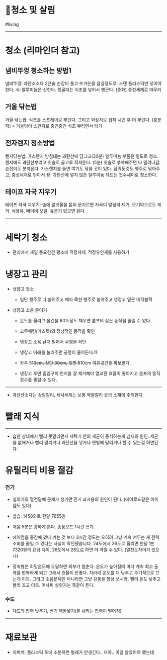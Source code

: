 # 🧹청소 및 살림

#living


---



# 청소 (리마인더 참고)

## 냄비뚜껑 청소하는 방법1

냄비뚜껑: 과탄소소다 2큰술 손잡이 풀고 뜨거운물 잠길정도로. 스텐 플라스틱만 넣어야한다. 쇠-알루미늄은 상한다. 행굴때는 식초를 넣어서 행군다. (중화) 중성세제로 마무리

## 거울 닦는법

거울 닦는법: 식초를 스프레이로 뿌린다. 그리고 화장지로 접착 시킨 후 더 뿌린다. (충분히) > 거울닦이 스펀지로 중간중간 식초 뿌리면서 닦기

## 전자렌지 청소방법

렌지닦는법: 가스렌지 받침대는  과탄산에 담그고(30분)  알루미늄 부품은 별도로 청소.렌지에도 과탄산뿌리고 칫솔로 골고루 적셔준다. (5분) 칫솔로 쓲쓱해주면 다 밀려나감, 손잡이도 분리된다. 가스렌지를 들면 여기도 닦을 곳이 있다. 담궈둔것도 행주로 닦아주고, 중성세재로 닦아서 끝. 과탄산에 넣지 않은 알루미늄 헤드는 첫수세미로 청소한다.

## 테이프 자국 지우기

테이프 자국 지우기: 솜에 알코올을 묻혀 문지르면 자국이 말끔히 제거, 모기약으로도 제거. 식용유, 베이비 오일, 유분기 있으면 된다.


---

# 세탁기 청소

 * 관리에서 제일 중요한건 평소에 적정세제, 적정유연제를 사용하기

# 냉장고 관리

* 냉장고 청소

	* 일단 행주로 다 쓸어주고 베파 묵힌 행주로 쓸어주고 냉장고 옆은 매직블럭

* 냉장고 소음 줄이기

	* 온도를 올리고 물건을 80%정도 채우면 콤프의 잦은 동작을 줄일 수 있다.

	* 고무패킹(가스켓)의 정상적인 동작을 확인

	* 냉장고 소음 날때 밀어서 수평을 확인

	* 냉장고 아래를 눌러주면 공명이 줄어든다.11

	* 좌우 5~~10cm, 상단 30cm, 뒷면 5~~10cm 여유공간을 확보한다.

	* 냉장고 후면 흡입구의 먼지를 잘 제거해야 열교환 효율이 좋아지고 콤프의 동작 횟수를 줄일 수 있다.


---

* 과탄산소다는 강알칼리, 세탁세제는 보통 약알칼리 옷의 소재에 주의한다.



# 빨래 지식


---

* 습한 상태에서 빨리 못말리면서 세탁기 안의 세균이 증식하는게 냄새의 원인. 세균을 없애거나 빨리 말리거나 과탄산을 넣거나 햇빛에 말리거나 할 수 있는걸 하면된다.



# 유틸리티 비용 절감

### 전기

* 실외기의 열전달에 문제가 생기면 전기 과사용의 원인이 된다. (에어로드같은 아이템도 있다)

* 밥솥: 1458와트 한달 7655원

* 처음 5분은 강하게 튼다. 송풍모드 1시간 쓰기. 

* 에어컨을 중간에 껐다 켜는 것 보다 3시간 정도는 오히려 그냥 계속 켜두는 게 전력소비를 줄일 수 있다는 사실이 확인됐습니다. 24도에서 26도로 올리면 한달 1만7320원의 요금 차이, 26도에서 28도로 하면 더 아낄 수 있다. (열전도차이가 있으니)

* 정속형은 희망온도에 도달하면 외부가 멈춘다. 온도가 높아질때 마다 계속 최고 출력을 반복하게 되고 그래서 효율이 안좋다. 차라리 온도를 더 낮추고 주기적으로 끄는게 이득. 그리고 소음문제만 아니라면 그냥 강풍을 항상 쓰시라. 빨리 온도 낮추고 빨리 끄고 이득. 어차피 실외기는 똑같이 돈다.



### 수도

* 헤드의 압력 낮추기, 변기 벽돌넣기(물 내리는 압력이 떨어짐)


---

# 재료보관

* 지퍼백, 플라스틱 토에 소분하면 벌레가 안생긴다.. 으악.. 이걸 알았어야 헀는데